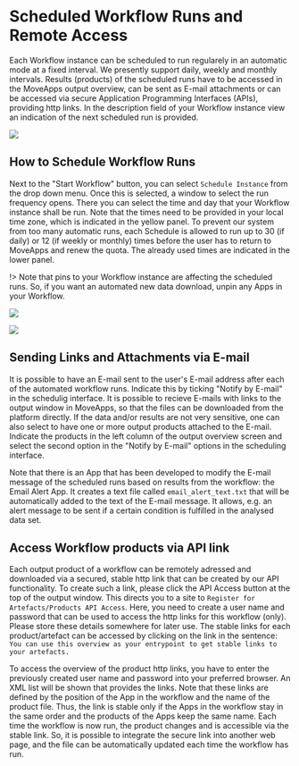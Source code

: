 # Scheduled Workflow Runs and Remote Access

Each Workflow instance can be scheduled to run regularely in an automatic mode at a fixed interval. We presently support daily, weekly and monthly intervals. Results (products) of the scheduled runs have to be accessed in the MoveApps output overview, can be sent as E-mail attachments or can be accessed via secure Application Programming Interfaces (APIs), providing http links. In the description field of your Workflow instance view an indication of the next scheduled run is provided.

![](../files/Schedule_WFI.png)

## How to Schedule Workflow Runs

Next to the "Start Workflow" button, you can select `Schedule Instance` from the drop down menu. Once this is selected, a window to select the run frequency opens. There you can select the time and day that your Workflow instance shall be run. Note that the times need to be provided in your local time zone, which is indicated in the yellow panel. To prevent our system from too many automatic runs, each Schedule is allowed to run up to 30 (if daily) or 12 (if weekly or monthly) times before the user has to return to MoveApps and renew the quota. The already used times are indicated in the lower panel.

!> Note that pins to your Workflow instance are affecting the scheduled runs. So, if you want an automated new data download, unpin any Apps in your Workflow.

![](../files/schedule_button.png)

![](../files/Schedule_quota.png)

## Sending Links and Attachments via E-mail
It is possible to have an E-mail sent to the user's E-mail address after each of the automated workflow runs. Indicate this by ticking "Notify by E-mail" in the schedulig interface. It is possible to recieve E-mails with links to the output window in MoveApps, so that the files can be downloaded from the platform directly. If the data and/or results are not very sensitive, one can also select to have one or more output products attached to the E-mail. Indicate the products in the left column of the output overview screen and select the second option in the "Notify by E-mail" options in the scheduling interface.

Note that there is an App that has been developed to modify the E-mail message of the scheduled runs based on results from the workflow: the Email Alert App. It creates a text file called `email_alert_text.txt` that will be automatically added to the text of the E-mail message. It allows, e.g. an alert message to be sent if a certain condition is fulfilled in the analysed data set.

## Access Workflow products via API link
Each output product of a workflow can be remotely adressed and downloaded via a secured, stable http link that can be created by our API functionality. To create such a link, please click the API Access button at the top of the output window. This directs you to a site to `Register for Artefacts/Products API Access`. Here, you need to create a user name and password that can be used to access the http links for this workflow (only). Please store these details somewhere for later use. The stable links for each product/artefact can be accessed by clicking on the link in the sentence:  `You can use this overview as your entrypoint to get stable links to your artefacts.`

To access the overview of the product http links, you have to enter the previously created user name and password into your preferred browser. An XML list will be shown that provides the links. Note that these links are defined by the position of the App in the workflow and the name of the product file. Thus, the link is stable only if the Apps in the workflow stay in the same order and the products of the Apps keep the same name. Each time the workflow is now run, the product changes and is accessible via the stable link. So, it is possible to integrate the secure link into another web page, and the file can be automatically updated each time the workflow has run.